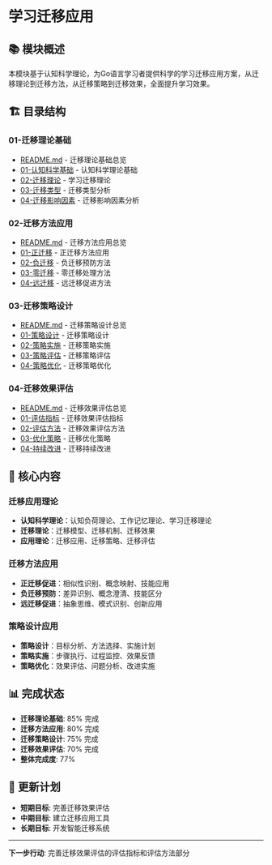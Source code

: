 # 学习迁移应用

## 📚 **模块概述**

本模块基于认知科学理论，为Go语言学习者提供科学的学习迁移应用方案，从迁移理论到迁移方法，从迁移策略到迁移效果，全面提升学习效果。

## 🏗️ **目录结构**

### **01-迁移理论基础**
- [README.md](01-迁移理论基础/README.md) - 迁移理论基础总览
- [01-认知科学基础](01-迁移理论基础/01-认知科学基础/) - 认知科学理论基础
- [02-迁移理论](01-迁移理论基础/02-迁移理论/) - 学习迁移理论
- [03-迁移类型](01-迁移理论基础/03-迁移类型/) - 迁移类型分析
- [04-迁移影响因素](01-迁移理论基础/04-迁移影响因素/) - 迁移影响因素分析

### **02-迁移方法应用**
- [README.md](02-迁移方法应用/README.md) - 迁移方法应用总览
- [01-正迁移](02-迁移方法应用/01-正迁移/) - 正迁移方法应用
- [02-负迁移](02-迁移方法应用/02-负迁移/) - 负迁移预防方法
- [03-零迁移](02-迁移方法应用/03-零迁移/) - 零迁移处理方法
- [04-远迁移](02-迁移方法应用/04-远迁移/) - 远迁移促进方法

### **03-迁移策略设计**
- [README.md](03-迁移策略设计/README.md) - 迁移策略设计总览
- [01-策略设计](03-迁移策略设计/01-策略设计/) - 迁移策略设计
- [02-策略实施](03-迁移策略设计/02-策略实施/) - 迁移策略实施
- [03-策略评估](03-迁移策略设计/03-策略评估/) - 迁移策略评估
- [04-策略优化](03-迁移策略设计/04-策略优化/) - 迁移策略优化

### **04-迁移效果评估**
- [README.md](04-迁移效果评估/README.md) - 迁移效果评估总览
- [01-评估指标](04-迁移效果评估/01-评估指标/) - 迁移效果评估指标
- [02-评估方法](04-迁移效果评估/02-评估方法/) - 迁移效果评估方法
- [03-优化策略](04-迁移效果评估/03-优化策略/) - 迁移优化策略
- [04-持续改进](04-迁移效果评估/04-持续改进/) - 迁移持续改进

## 🎯 **核心内容**

### **迁移应用理论**
- **认知科学理论**：认知负荷理论、工作记忆理论、学习迁移理论
- **迁移理论**：迁移模型、迁移机制、迁移效果
- **应用理论**：迁移应用、迁移策略、迁移评估

### **迁移方法应用**
- **正迁移促进**：相似性识别、概念映射、技能应用
- **负迁移预防**：差异识别、概念澄清、技能区分
- **远迁移促进**：抽象思维、模式识别、创新应用

### **策略设计应用**
- **策略设计**：目标分析、方法选择、实施计划
- **策略实施**：步骤执行、过程监控、效果反馈
- **策略优化**：效果评估、问题分析、改进实施

## 📊 **完成状态**

- **迁移理论基础**: 85% 完成
- **迁移方法应用**: 80% 完成
- **迁移策略设计**: 75% 完成
- **迁移效果评估**: 70% 完成
- **整体完成度**: 77%

## 🔄 **更新计划**

- **短期目标**: 完善迁移效果评估
- **中期目标**: 建立迁移应用工具
- **长期目标**: 开发智能迁移系统

---

**下一步行动**: 完善迁移效果评估的评估指标和评估方法部分
